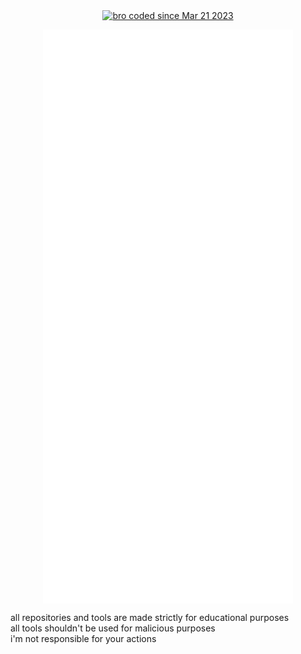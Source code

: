 <section align="center">
  <a href="https://wakatime.com/@59e558b8-bbcc-4ce6-b8cc-f116ba98af88"><img src="https://wakatime.com/badge/user/59e558b8-bbcc-4ce6-b8cc-f116ba98af88.svg" alt="bro coded since Mar 21 2023" /></a>
</section>
<p align=center>
  <img align="center" src="/github-metrics.svg" alt="Metrics" width="400">
</p>
<a text-align="center">
  all repositories and tools are made strictly for educational purposes<br>
  all tools shouldn't be used for malicious purposes<br>
  i'm not responsible for your actions<br>
</a>
